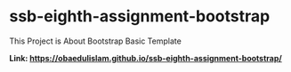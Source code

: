 # ssb-eighth-assignment-bootstrap
This Project is About Bootstrap Basic Template

**Link: https://obaedulislam.github.io/ssb-eighth-assignment-bootstrap/**
